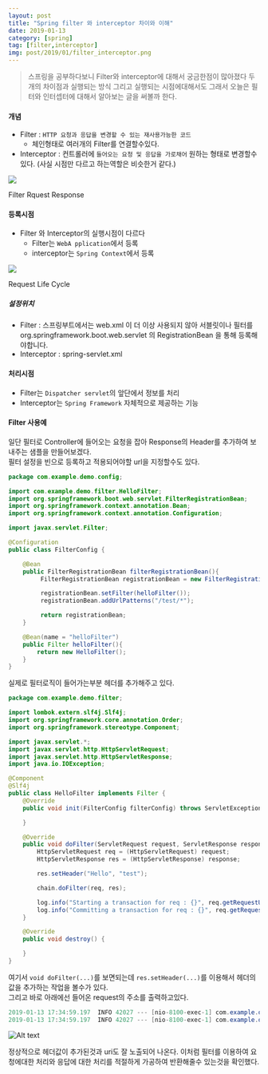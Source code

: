 ```yaml
---
layout: post
title: "Spring filter 와 interceptor 차이와 이해"
date: 2019-01-13
category: [spring]
tag: [filter,interceptor]
img: post/2019/01/filter_interceptor.png
---
```

> 스프링을 공부하다보니 Filter와 interceptor에 대해서 궁금한점이 많아졌다 두개의 차이점과 실행되는 방식 그리고 실행되는 시점에대해서도 그래서 오늘은 필터와 인터셉터에 대해서 알아보는 글을 써볼까 한다.

#### 개념
- Filter : `HTTP 요청과 응답을 변경할 수 있는 재사용가능한 코드`
    - 체인형태로 여러개의 Filter를 연결할수있다.
- Interceptor : 컨트롤러에 `들어오는 요청 및 응답을 가로채어` 원하는 형태로 변경할수있다. (사실 시점만 다르고 하는역할은 비슷한거 같다.)

<div class="text-center">
    <img src="/images/post/2019/01/fig58-1.gif">
    <p>Filter Rquest Response</p>
</div>

#### 등록시점
- Filter 와 Interceptor의 실행시점이 다르다
    - Filter는 `WebA pplication`에서 등록
    - interceptor는 `Spring Context`에서 등록  

<div class="text-center">
    <img src="/images/post/2019/01/requestLifecycle.jpeg">
    <p>Request Life Cycle</p>
</div>

##### 설정위치
- Filter : 스프링부트에서는 web.xml 이 더 이상 사용되지 않아 서블릿이나 필터를 org.springframework.boot.web.servlet 의 RegistrationBean 을 통해 등록해야합니다.
- Interceptor : spring-servlet.xml

#### 처리시점
- Filter는 `Dispatcher servlet`의 앞단에서 정보를 처리
- Interceptor는 `Spring Framework` 자체적으로 제공하는 기능

#### Filter 사용예
일단 필터로 Controller에 들어오는 요청을 잡아 Response의 Header를 추가하여 보내주는 샘플을 만들어보겠다.  
필터 설정을 빈으로 등록하고 적용되어야할 url을 지정할수도 있다.
```java
package com.example.demo.config;

import com.example.demo.filter.HelloFilter;
import org.springframework.boot.web.servlet.FilterRegistrationBean;
import org.springframework.context.annotation.Bean;
import org.springframework.context.annotation.Configuration;

import javax.servlet.Filter;

@Configuration
public class FilterConfig {

    @Bean
    public FilterRegistrationBean filterRegistrationBean(){
         FilterRegistrationBean registrationBean = new FilterRegistrationBean();

         registrationBean.setFilter(helloFilter());
         registrationBean.addUrlPatterns("/test/*");

         return registrationBean;
    }

    @Bean(name = "helloFilter")
    public Filter helloFilter(){
        return new HelloFilter();
    }
}
```

실제로 필터로직이 들어가는부분 헤더를 추가해주고 있다.
```java
package com.example.demo.filter;

import lombok.extern.slf4j.Slf4j;
import org.springframework.core.annotation.Order;
import org.springframework.stereotype.Component;

import javax.servlet.*;
import javax.servlet.http.HttpServletRequest;
import javax.servlet.http.HttpServletResponse;
import java.io.IOException;

@Component
@Slf4j
public class HelloFilter implements Filter {
    @Override
    public void init(FilterConfig filterConfig) throws ServletException {

    }

    @Override
    public void doFilter(ServletRequest request, ServletResponse response, FilterChain chain) throws IOException, ServletException {
        HttpServletRequest req = (HttpServletRequest) request;
        HttpServletResponse res = (HttpServletResponse) response;

        res.setHeader("Hello", "test");

        chain.doFilter(req, res);

        log.info("Starting a transaction for req : {}", req.getRequestURI());
        log.info("Committing a transaction for req : {}", req.getRequestURI());
    }

    @Override
    public void destroy() {

    }
}
```
여기서 `void doFilter(...)`를 보면되는데 `res.setHeader(...)`를 이용해서 헤더의 값을 추가하는 작업을 볼수가 있다.  
그리고 바로 아래에선 들어온 request의 주소를 출력하고있다.

```java
2019-01-13 17:34:59.197  INFO 42027 --- [nio-8100-exec-1] com.example.demo.filter.HelloFilter      : Starting a transaction for req : /test
2019-01-13 17:34:59.197  INFO 42027 --- [nio-8100-exec-1] com.example.demo.filter.HelloFilter      : Committing a transaction for req : /test
``` 

![Alt text](https://monosnap.com/image/dYzhtHuSpKPpvZwi5FonwC58APgwjz.png)

정상적으로 헤더값이 추가된것과 uri도 잘 노출되어 나온다. 이처럼 필터를 이용하여 요청에대한 처리와 응답에 대한 처리를 적절하게 가공하여 반환해줄수 있는것을 확인했다.